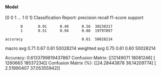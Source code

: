 #### Model
[0 0 1 ... 1 0 1]
Classification Report:
              precision    recall  f1-score   support

           0       0.91      0.40      0.56  30230317
           1       0.51      0.94      0.66  19797897

    accuracy                           0.61  50028214
   macro avg       0.71      0.67      0.61  50028214
weighted avg       0.75      0.61      0.60  50028214

Accuracy: 0.6133799819437887
Confusion Matrix:
[[12149071 18081246]
 [ 1260663 18537234]]
Confusion Matrix (%):
[[24.28443878 36.14209774]
 [ 2.51990407 37.05355942]]

